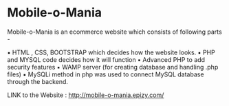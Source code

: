 # Mobile-o-Mania
Mobile-o-Mania is an ecommerce website which consists of following parts - 

▪	HTML , CSS, BOOTSTRAP which decides how the website looks.
▪	PHP and MYSQL code decides how it will function
▪	Advanced PHP to add security features
▪	WAMP server (for creating database and handling .php files)
▪	MySQLi method in php was used to connect MySQL database through the backend. 


LINK to the Website : http://mobile-o-mania.epizy.com/
